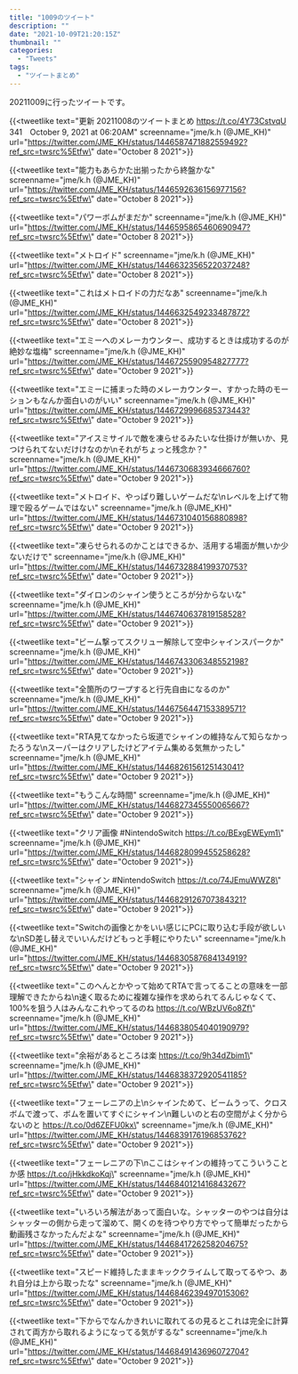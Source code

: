 ```yaml
---
title: "1009のツイート"
description: ""
date: "2021-10-09T21:20:15Z"
thumbnail: ""
categories:
  - "Tweets"
tags:
  - "ツイートまとめ"
---
```

20211009に行ったツイートです。
<!--more-->
{{<tweetlike text=\"更新 20211008のツイートまとめ https://t.co/4Y73CstvqU 341　October 9, 2021 at 06:20AM\" screenname=\"jme/k.h (@JME_KH)\" url=\"https://twitter.com/JME_KH/status/1446587471882559492?ref_src=twsrc%5Etfw\" date=\"October 8 2021\">}}

{{<tweetlike text=\"能力もあらかた出揃ったから終盤かな\" screenname=\"jme/k.h (@JME_KH)\" url=\"https://twitter.com/JME_KH/status/1446592636156977156?ref_src=twsrc%5Etfw\" date=\"October 8 2021\">}}

{{<tweetlike text=\"パワーボムがまだか\" screenname=\"jme/k.h (@JME_KH)\" url=\"https://twitter.com/JME_KH/status/1446595865460690947?ref_src=twsrc%5Etfw\" date=\"October 8 2021\">}}

{{<tweetlike text=\"メトロイド\" screenname=\"jme/k.h (@JME_KH)\" url=\"https://twitter.com/JME_KH/status/1446632356522037248?ref_src=twsrc%5Etfw\" date=\"October 8 2021\">}}

{{<tweetlike text=\"これはメトロイドの力だなあ\" screenname=\"jme/k.h (@JME_KH)\" url=\"https://twitter.com/JME_KH/status/1446632549233487872?ref_src=twsrc%5Etfw\" date=\"October 8 2021\">}}

{{<tweetlike text=\"エミーへのメレーカウンター、成功するときは成功するのが絶妙な塩梅\" screenname=\"jme/k.h (@JME_KH)\" url=\"https://twitter.com/JME_KH/status/1446725590954827777?ref_src=twsrc%5Etfw\" date=\"October 9 2021\">}}

{{<tweetlike text=\"エミーに捕まった時のメレーカウンター、すかった時のモーションもなんか面白いのがいい\" screenname=\"jme/k.h (@JME_KH)\" url=\"https://twitter.com/JME_KH/status/1446729996685373443?ref_src=twsrc%5Etfw\" date=\"October 9 2021\">}}

{{<tweetlike text=\"アイスミサイルで敵を凍らせるみたいな仕掛けが無いか、見つけられてないだけけなのか\nそれがちょっと残念か？\" screenname=\"jme/k.h (@JME_KH)\" url=\"https://twitter.com/JME_KH/status/1446730683934666760?ref_src=twsrc%5Etfw\" date=\"October 9 2021\">}}

{{<tweetlike text=\"メトロイド、やっぱり難しいゲームだな\nレベルを上げて物理で殴るゲームではない\" screenname=\"jme/k.h (@JME_KH)\" url=\"https://twitter.com/JME_KH/status/1446731040156880898?ref_src=twsrc%5Etfw\" date=\"October 9 2021\">}}

{{<tweetlike text=\"凍らせられるのかことはできるか、活用する場面が無いか少ないだけで\" screenname=\"jme/k.h (@JME_KH)\" url=\"https://twitter.com/JME_KH/status/1446732884199370753?ref_src=twsrc%5Etfw\" date=\"October 9 2021\">}}

{{<tweetlike text=\"ダイロンのシャイン使うところが分からないな\" screenname=\"jme/k.h (@JME_KH)\" url=\"https://twitter.com/JME_KH/status/1446740637819158528?ref_src=twsrc%5Etfw\" date=\"October 9 2021\">}}

{{<tweetlike text=\"ビーム撃ってスクリュー解除して空中シャインスパークか\" screenname=\"jme/k.h (@JME_KH)\" url=\"https://twitter.com/JME_KH/status/1446743306348552198?ref_src=twsrc%5Etfw\" date=\"October 9 2021\">}}

{{<tweetlike text=\"全箇所のワープすると行先自由になるのか\" screenname=\"jme/k.h (@JME_KH)\" url=\"https://twitter.com/JME_KH/status/1446756447153389571?ref_src=twsrc%5Etfw\" date=\"October 9 2021\">}}

{{<tweetlike text=\"RTA見てなかったら坂道でシャインの維持なんて知らなかったろうな\nスーパーはクリアしたけどアイテム集める気無かったし\" screenname=\"jme/k.h (@JME_KH)\" url=\"https://twitter.com/JME_KH/status/1446826156125143041?ref_src=twsrc%5Etfw\" date=\"October 9 2021\">}}

{{<tweetlike text=\"もうこんな時間\" screenname=\"jme/k.h (@JME_KH)\" url=\"https://twitter.com/JME_KH/status/1446827345550065667?ref_src=twsrc%5Etfw\" date=\"October 9 2021\">}}

{{<tweetlike text=\"クリア画像 #NintendoSwitch https://t.co/BExgEWEym1\" screenname=\"jme/k.h (@JME_KH)\" url=\"https://twitter.com/JME_KH/status/1446828099455258628?ref_src=twsrc%5Etfw\" date=\"October 9 2021\">}}

{{<tweetlike text=\"シャイン #NintendoSwitch https://t.co/74JEmuWWZ8\" screenname=\"jme/k.h (@JME_KH)\" url=\"https://twitter.com/JME_KH/status/1446829126707384321?ref_src=twsrc%5Etfw\" date=\"October 9 2021\">}}

{{<tweetlike text=\"Switchの画像とかをいい感じにPCに取り込む手段が欲しいな\nSD差し替えでいいんだけどもっと手軽にやりたい\" screenname=\"jme/k.h (@JME_KH)\" url=\"https://twitter.com/JME_KH/status/1446830587684134919?ref_src=twsrc%5Etfw\" date=\"October 9 2021\">}}

{{<tweetlike text=\"このへんとかやって始めてRTAで言ってることの意味を一部理解できたからね\n速く取るために複雑な操作を求められてるんじゃなくて、100%を狙う人はみんなこれやってるのね https://t.co/WBzUV6o8Zf\" screenname=\"jme/k.h (@JME_KH)\" url=\"https://twitter.com/JME_KH/status/1446838054040190979?ref_src=twsrc%5Etfw\" date=\"October 9 2021\">}}

{{<tweetlike text=\"余裕があるところは楽 https://t.co/9h34dZbim1\" screenname=\"jme/k.h (@JME_KH)\" url=\"https://twitter.com/JME_KH/status/1446838372920541185?ref_src=twsrc%5Etfw\" date=\"October 9 2021\">}}

{{<tweetlike text=\"フェーレニアの上\nシャインためて、ビームうって、クロスボムで渡って、ボムを置いてすぐにシャイン\n難しいのと右の空間がよく分からないのと https://t.co/0d6ZEFU0kx\" screenname=\"jme/k.h (@JME_KH)\" url=\"https://twitter.com/JME_KH/status/1446839176196853762?ref_src=twsrc%5Etfw\" date=\"October 9 2021\">}}

{{<tweetlike text=\"フェーレニアの下\nここはシャインの維持ってこういうことか感 https://t.co/jHkkdkoKqj\" screenname=\"jme/k.h (@JME_KH)\" url=\"https://twitter.com/JME_KH/status/1446840121416843267?ref_src=twsrc%5Etfw\" date=\"October 9 2021\">}}

{{<tweetlike text=\"いろいろ解法があって面白いな。シャッターのやつは自分はシャッターの側から走って溜めて、開くのを待つやり方でやって簡単だったから動画残さなかったんだよな\" screenname=\"jme/k.h (@JME_KH)\" url=\"https://twitter.com/JME_KH/status/1446841726258204675?ref_src=twsrc%5Etfw\" date=\"October 9 2021\">}}

{{<tweetlike text=\"スピード維持したままキッククライムして取ってるやつ、あれ自分は上から取ったな\" screenname=\"jme/k.h (@JME_KH)\" url=\"https://twitter.com/JME_KH/status/1446846239497015306?ref_src=twsrc%5Etfw\" date=\"October 9 2021\">}}

{{<tweetlike text=\"下からでなんかきれいに取れてるの見るとこれは完全に計算されて両方から取れるようになってる気がするな\" screenname=\"jme/k.h (@JME_KH)\" url=\"https://twitter.com/JME_KH/status/1446849143696072704?ref_src=twsrc%5Etfw\" date=\"October 9 2021\">}}

